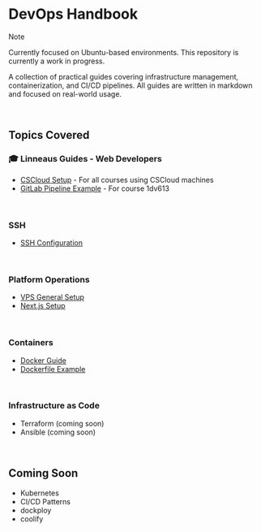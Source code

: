 # DevOps Handbook

> [!NOTE]
> Currently focused on Ubuntu-based environments.
> This repository is currently a work in progress.

A collection of practical guides covering infrastructure management, containerization, and CI/CD pipelines. All guides are written in markdown and focused on real-world usage.

<br>

## Topics Covered

### 🎓 Linneaus Guides - Web Developers
- [CSCloud Setup](linneaus/cscloud.md) - For all courses using CSCloud machines
- [GitLab Pipeline Example](linneaus/.gitlab-ci.yml) - For course 1dv613

<br>

### SSH
- [SSH Configuration](ssh/ssh.md)

<br>

### Platform Operations
- [VPS General Setup](platform/vps/general.md)
- [Next.js Setup](platform/vps/nextjs.md)

<br>

### Containers
- [Docker Guide](containers/docker/docker.md)
- [Dockerfile Example](containers/docker/Dockerfile)

<br>

### Infrastructure as Code
- Terraform (coming soon)
- Ansible (coming soon)

<br>

## Coming Soon
- Kubernetes
- CI/CD Patterns
- dockploy
- coolify